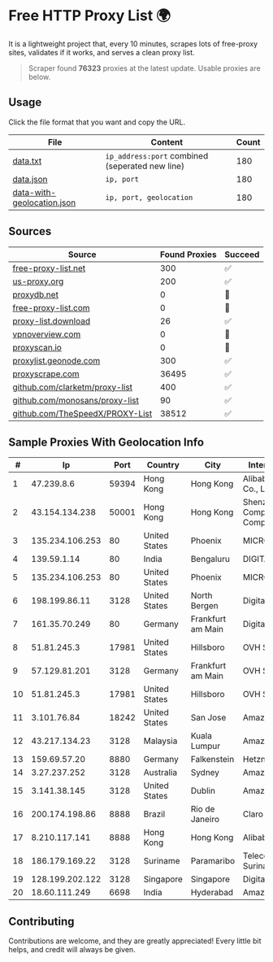 
# Free HTTP Proxy List 🌍

It is a lightweight project that, every 10 minutes, scrapes lots of free-proxy sites, validates if it works, and serves a clean proxy list.


> Scraper found **76323** proxies at the latest update. Usable proxies are below.

## Usage

Click the file format that you want and copy the URL.


|File|Content|Count|
|----|-------|-----|
|[data.txt](https://raw.githubusercontent.com/themiralay/Proxy-List-World/master/data.txt)|`ip_address:port` combined (seperated new line)|180|
|[data.json](https://raw.githubusercontent.com/themiralay/Proxy-List-World/master/data.json)|`ip, port`|180|
|[data-with-geolocation.json](https://raw.githubusercontent.com/themiralay/Proxy-List-World/master/data-with-geolocation.json)|`ip, port, geolocation`|180|

## Sources

|Source|Found Proxies|Succeed|
|------|-------------|-------|
|[free-proxy-list.net](https://free-proxy-list.net)|300|✅|
|[us-proxy.org](https://www.us-proxy.org)|200|✅|
|[proxydb.net](http://proxydb.net)|0|🚫|
|[free-proxy-list.com](https://free-proxy-list.com/?page=&port=&type%5B%5D=http&type%5B%5D=https&up_time=0&search=Search)|0|🚫|
|[proxy-list.download](https://www.proxy-list.download/HTTP)|26|✅|
|[vpnoverview.com](https://vpnoverview.com/privacy/anonymous-browsing/free-proxy-servers)|0|🚫|
|[proxyscan.io](https://www.proxyscan.io)|0|🚫|
|[proxylist.geonode.com](https://proxylist.geonode.com/api/proxy-list?limit=300&page=1&sort_by=lastChecked&sort_type=desc&protocols=http,https)|300|✅|
|[proxyscrape.com](https://api.proxyscrape.com/v2/?request=displayproxies&protocol=http&timeout=10000&country=all&ssl=all&anonymity=all)|36495|✅|
|[github.com/clarketm/proxy-list](https://raw.githubusercontent.com/clarketm/proxy-list/master/proxy-list-raw.txt)|400|✅|
|[github.com/monosans/proxy-list](https://raw.githubusercontent.com/monosans/proxy-list/main/proxies/http.txt)|90|✅|
|[github.com/TheSpeedX/PROXY-List](https://raw.githubusercontent.com/TheSpeedX/PROXY-List/master/http.txt)|38512|✅|


## Sample Proxies With Geolocation Info

|#|Ip|Port|Country|City|Internet Service Provider|
|-|--|----|-------|----|-------------------------|
|1|47.239.8.6|59394|Hong Kong|Hong Kong|Alibaba (US) Technology Co., Ltd.|
|2|43.154.134.238|50001|Hong Kong|Hong Kong|Shenzhen Tencent Computer Systems Company Limited|
|3|135.234.106.253|80|United States|Phoenix|MICROSOFT|
|4|139.59.1.14|80|India|Bengaluru|DIGITALOCEAN|
|5|135.234.106.253|80|United States|Phoenix|MICROSOFT|
|6|198.199.86.11|3128|United States|North Bergen|DigitalOcean, LLC|
|7|161.35.70.249|80|Germany|Frankfurt am Main|DigitalOcean, LLC|
|8|51.81.245.3|17981|United States|Hillsboro|OVH SAS|
|9|57.129.81.201|3128|Germany|Frankfurt am Main|OVH SAS|
|10|51.81.245.3|17981|United States|Hillsboro|OVH SAS|
|11|3.101.76.84|18242|United States|San Jose|Amazon.com, Inc.|
|12|43.217.134.23|3128|Malaysia|Kuala Lumpur|Amazon.com, Inc.|
|13|159.69.57.20|8880|Germany|Falkenstein|Hetzner Online GmbH|
|14|3.27.237.252|3128|Australia|Sydney|Amazon Technologies Inc.|
|15|3.141.38.145|3128|United States|Dublin|Amazon.com, Inc.|
|16|200.174.198.86|8888|Brazil|Rio de Janeiro|Claro S.A|
|17|8.210.117.141|8888|Hong Kong|Hong Kong|Alibaba.com LLC|
|18|186.179.169.22|3128|Suriname|Paramaribo|Telecommunicationcompany Suriname - TeleSur|
|19|128.199.202.122|3128|Singapore|Singapore|DigitalOcean, LLC|
|20|18.60.111.249|6698|India|Hyderabad|Amazon.com, Inc.|



## Contributing

Contributions are welcome, and they are greatly appreciated! Every
little bit helps, and credit will always be given.

